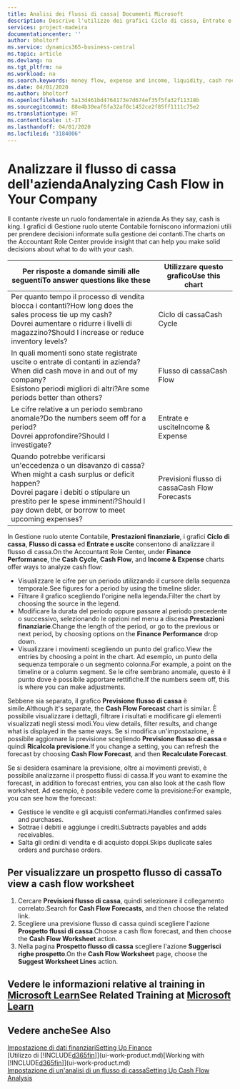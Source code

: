 ```yaml
---
title: Analisi dei flussi di cassa| Documenti Microsoft
description: Descrive l'utilizzo dei grafici Ciclo di cassa, Entrate e uscite, Flusso di cassa e Previsione flusso di cassa per analizzare i flussi di denaro passati e futuri in entrata e in uscita dalla società.
services: project-madeira
documentationcenter: ''
author: bholtorf
ms.service: dynamics365-business-central
ms.topic: article
ms.devlang: na
ms.tgt_pltfrm: na
ms.workload: na
ms.search.keywords: money flow, expense and income, liquidity, cash receipts minus cash payments, Cartera
ms.date: 04/01/2020
ms.author: bholtorf
ms.openlocfilehash: 5a13d461bd4764173e7d674ef35f5fa32f11318b
ms.sourcegitcommit: 88e4b30eaf6fa32af0c1452ce2f85ff1111c75e2
ms.translationtype: HT
ms.contentlocale: it-IT
ms.lasthandoff: 04/01/2020
ms.locfileid: "3184006"
---
```

# <a name="analyzing-cash-flow-in-your-company"></a><span data-ttu-id="de8fd-103">Analizzare il flusso di cassa dell'azienda</span><span class="sxs-lookup"><span data-stu-id="de8fd-103">Analyzing Cash Flow in Your Company</span></span>
<span data-ttu-id="de8fd-104">Il contante riveste un ruolo fondamentale in azienda.</span><span class="sxs-lookup"><span data-stu-id="de8fd-104">As they say, cash is king.</span></span> <span data-ttu-id="de8fd-105">I grafici di Gestione ruolo utente Contabile forniscono informazioni utili per prendere decisioni informate sulla gestione dei contanti.</span><span class="sxs-lookup"><span data-stu-id="de8fd-105">The charts on the Accountant Role Center provide insight that can help you make solid decisions about what to do with your cash.</span></span>  

| <span data-ttu-id="de8fd-106">Per risposte a domande simili alle seguenti</span><span class="sxs-lookup"><span data-stu-id="de8fd-106">To answer questions like these</span></span> | <span data-ttu-id="de8fd-107">Utilizzare questo grafico</span><span class="sxs-lookup"><span data-stu-id="de8fd-107">Use this chart</span></span> |
| --- | --- |
| <span data-ttu-id="de8fd-108">Per quanto tempo il processo di vendita blocca i contanti?</span><span class="sxs-lookup"><span data-stu-id="de8fd-108">How long does the sales process tie up my cash?</span></span></br> <span data-ttu-id="de8fd-109">Dovrei aumentare o ridurre i livelli di magazzino?</span><span class="sxs-lookup"><span data-stu-id="de8fd-109">Should I increase or reduce inventory levels?</span></span> |<span data-ttu-id="de8fd-110">Ciclo di cassa</span><span class="sxs-lookup"><span data-stu-id="de8fd-110">Cash Cycle</span></span> |
| <span data-ttu-id="de8fd-111">In quali momenti sono state registrate uscite o entrate di contanti in azienda?</span><span class="sxs-lookup"><span data-stu-id="de8fd-111">When did cash move in and out of my company?</span></span></br> <span data-ttu-id="de8fd-112">Esistono periodi migliori di altri?</span><span class="sxs-lookup"><span data-stu-id="de8fd-112">Are some periods better than others?</span></span> |<span data-ttu-id="de8fd-113">Flusso di cassa</span><span class="sxs-lookup"><span data-stu-id="de8fd-113">Cash Flow</span></span> |
| <span data-ttu-id="de8fd-114">Le cifre relative a un periodo sembrano anomale?</span><span class="sxs-lookup"><span data-stu-id="de8fd-114">Do the numbers seem off for a period?</span></span></br> <span data-ttu-id="de8fd-115">Dovrei approfondire?</span><span class="sxs-lookup"><span data-stu-id="de8fd-115">Should I investigate?</span></span> |<span data-ttu-id="de8fd-116">Entrate e uscite</span><span class="sxs-lookup"><span data-stu-id="de8fd-116">Income & Expense</span></span> |
| <span data-ttu-id="de8fd-117">Quando potrebbe verificarsi un'eccedenza o un disavanzo di cassa?</span><span class="sxs-lookup"><span data-stu-id="de8fd-117">When might a cash surplus or deficit happen?</span></span></br> <span data-ttu-id="de8fd-118">Dovrei pagare i debiti o stipulare un prestito per le spese imminenti?</span><span class="sxs-lookup"><span data-stu-id="de8fd-118">Should I pay down debt, or borrow to meet upcoming expenses?</span></span> |<span data-ttu-id="de8fd-119">Previsioni flusso di cassa</span><span class="sxs-lookup"><span data-stu-id="de8fd-119">Cash Flow Forecasts</span></span> |

<span data-ttu-id="de8fd-120">In Gestione ruolo utente Contabile, **Prestazioni finanziarie**, i grafici **Ciclo di cassa**, **Flusso di cassa** ed **Entrate e uscite** consentono di analizzare il flusso di cassa.</span><span class="sxs-lookup"><span data-stu-id="de8fd-120">On the Accountant Role Center, under **Finance Performance**, the **Cash Cycle**, **Cash Flow**, and **Income & Expense** charts offer ways to analyze cash flow:</span></span>  

* <span data-ttu-id="de8fd-121">Visualizzare le cifre per un periodo utilizzando il cursore della sequenza temporale.</span><span class="sxs-lookup"><span data-stu-id="de8fd-121">See figures for a period by using the timeline slider.</span></span>  
* <span data-ttu-id="de8fd-122">Filtrare il grafico scegliendo l'origine nella legenda.</span><span class="sxs-lookup"><span data-stu-id="de8fd-122">Filter the chart by choosing the source in the legend.</span></span>  
* <span data-ttu-id="de8fd-123">Modificare la durata del periodo oppure passare al periodo precedente o successivo, selezionando le opzioni nel menu a discesa **Prestazioni finanziarie**.</span><span class="sxs-lookup"><span data-stu-id="de8fd-123">Change the length of the period, or go to the previous or next period, by choosing options on the **Finance Performance** drop down.</span></span>  
* <span data-ttu-id="de8fd-124">Visualizzare i movimenti scegliendo un punto del grafico.</span><span class="sxs-lookup"><span data-stu-id="de8fd-124">View the entries by choosing a point in the chart.</span></span> <span data-ttu-id="de8fd-125">Ad esempio, un punto della sequenza temporale o un segmento colonna.</span><span class="sxs-lookup"><span data-stu-id="de8fd-125">For example, a point on the timeline or a column segment.</span></span> <span data-ttu-id="de8fd-126">Se le cifre sembrano anomale, questo è il punto dove è possibile apportare rettifiche.</span><span class="sxs-lookup"><span data-stu-id="de8fd-126">If the numbers seem off, this is where you can make adjustments.</span></span>  

<span data-ttu-id="de8fd-127">Sebbene sia separato, il grafico **Previsione flusso di cassa** è simile.</span><span class="sxs-lookup"><span data-stu-id="de8fd-127">Although it's separate, the **Cash Flow Forecast** chart is similar.</span></span> <span data-ttu-id="de8fd-128">È possibile visualizzare i dettagli, filtrare i risultati e modificare gli elementi visualizzati negli stessi modi.</span><span class="sxs-lookup"><span data-stu-id="de8fd-128">You view details, filter results, and change what is displayed in the same ways.</span></span> <span data-ttu-id="de8fd-129">Se si modifica un'impostazione, è possibile aggiornare la previsione scegliendo **Previsione flusso di cassa** e quindi **Ricalcola previsione**.</span><span class="sxs-lookup"><span data-stu-id="de8fd-129">If you change a setting, you can refresh the forecast by choosing **Cash Flow Forecast**, and then **Recalculate Forecast**.</span></span>

<span data-ttu-id="de8fd-130">Se si desidera esaminare la previsione, oltre ai movimenti previsti, è possibile analizzarne il prospetto flussi di cassa.</span><span class="sxs-lookup"><span data-stu-id="de8fd-130">If you want to examine the forecast, in addition to forecast entries, you can also look at the cash flow worksheet.</span></span> <span data-ttu-id="de8fd-131">Ad esempio, è possibile vedere come la previsione:</span><span class="sxs-lookup"><span data-stu-id="de8fd-131">For example, you can see how the forecast:</span></span>

* <span data-ttu-id="de8fd-132">Gestisce le vendite e gli acquisti confermati.</span><span class="sxs-lookup"><span data-stu-id="de8fd-132">Handles confirmed sales and purchases.</span></span>  
* <span data-ttu-id="de8fd-133">Sottrae i debiti e aggiunge i crediti.</span><span class="sxs-lookup"><span data-stu-id="de8fd-133">Subtracts payables and adds receivables.</span></span>  
* <span data-ttu-id="de8fd-134">Salta gli ordini di vendita e di acquisto doppi.</span><span class="sxs-lookup"><span data-stu-id="de8fd-134">Skips duplicate sales orders and purchase orders.</span></span>  

## <a name="to-view-a-cash-flow-worksheet"></a><span data-ttu-id="de8fd-135">Per visualizzare un prospetto flusso di cassa</span><span class="sxs-lookup"><span data-stu-id="de8fd-135">To view a cash flow worksheet</span></span>
1. <span data-ttu-id="de8fd-136">Cercare **Previsioni flusso di cassa**, quindi selezionare il collegamento correlato.</span><span class="sxs-lookup"><span data-stu-id="de8fd-136">Search for **Cash Flow Forecasts**, and then choose the related link.</span></span>  
2. <span data-ttu-id="de8fd-137">Scegliere una previsione flusso di cassa quindi scegliere l'azione **Prospetto flussi di cassa**.</span><span class="sxs-lookup"><span data-stu-id="de8fd-137">Choose a cash flow forecast, and then choose the **Cash Flow Worksheet** action.</span></span>  
3. <span data-ttu-id="de8fd-138">Nella pagina **Prospetto flusso di cassa** scegliere l'azione **Suggerisci righe prospetto**.</span><span class="sxs-lookup"><span data-stu-id="de8fd-138">On the **Cash Flow Worksheet** page, choose the **Suggest Worksheet Lines** action.</span></span>  

## <a name="see-related-training-at-microsoft-learn"></a><span data-ttu-id="de8fd-139">Vedere le informazioni relative al training in [Microsoft Learn](/learn/modules/forecast-cash-flow-dynamics-365-business-central/index)</span><span class="sxs-lookup"><span data-stu-id="de8fd-139">See Related Training at [Microsoft Learn](/learn/modules/forecast-cash-flow-dynamics-365-business-central/index)</span></span>

## <a name="see-also"></a><span data-ttu-id="de8fd-140">Vedere anche</span><span class="sxs-lookup"><span data-stu-id="de8fd-140">See Also</span></span>
[<span data-ttu-id="de8fd-141">Impostazione di dati finanziari</span><span class="sxs-lookup"><span data-stu-id="de8fd-141">Setting Up Finance</span></span>](finance-setup-finance.md)  
<span data-ttu-id="de8fd-142">[Utilizzo di [!INCLUDE[d365fin](includes/d365fin_md.md)]](ui-work-product.md)</span><span class="sxs-lookup"><span data-stu-id="de8fd-142">[Working with [!INCLUDE[d365fin](includes/d365fin_md.md)]](ui-work-product.md)</span></span>  
[<span data-ttu-id="de8fd-143">Impostazione di un'analisi di un flusso di cassa</span><span class="sxs-lookup"><span data-stu-id="de8fd-143">Setting Up Cash Flow Analysis</span></span>](finance-setup-cash-flow-analyses.md)  
